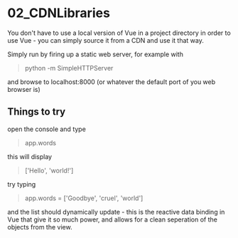 # 02_CDNLibraries

You don't have to use a local version of Vue in a project directory
in order to use Vue - you can simply source it from a CDN and
use it that way.

Simply run by firing up a static web server, for example with

>python -m SimpleHTTPServer

and browse to localhost:8000 (or whatever the default port of
you web browser is)

## Things to try

open the console and type 

> app.words

this will display 

> ['Hello', 'world!']

try typing 

> app.words = ['Goodbye', 'cruel', 'world']

and the list should dynamically update - this is the reactive data binding 
in Vue that give it so much power, and allows for a clean seperation of the
objects from the view.
